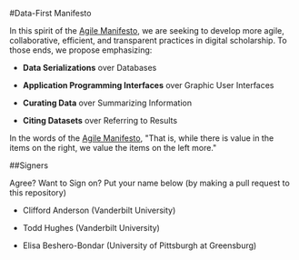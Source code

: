 #Data-First Manifesto

In this spirit of the [Agile Manifesto](http://www.agilemanifesto.org/),
we are seeking to develop more agile, collaborative, efficient, and
transparent practices in digital scholarship. To those ends, we propose
emphasizing:

* **Data Serializations** over Databases

* **Application Programming Interfaces** over Graphic User Interfaces

* **Curating Data** over Summarizing Information

* **Citing Datasets** over Referring to Results

In the words of the [Agile Manifesto](http://www.agilemanifesto.org/),
"That is, while there is value in the items on the right, we value the
items on the left more."

##Signers

Agree? Want to Sign on? Put your name below (by making a pull request to this repository)

* Clifford Anderson (Vanderbilt University)

* Todd Hughes (Vanderbilt University)

* Elisa Beshero-Bondar (University of Pittsburgh at Greensburg)
